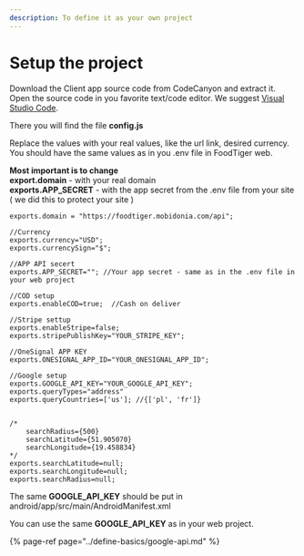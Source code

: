 ```yaml
---
description: To define it as your own project
---
```


# Setup the project

Download the Client app source code from CodeCanyon and extract it.   
Open the source code in you favorite text/code editor. We suggest [Visual Studio Code](https://code.visualstudio.com/). 

There you will find the file **config.js** 

Replace the values with your real values, like the url link, desired currency. You should have the same values as in you .env file in FoodTiger web. 

**Most important is to change**   
**export.domain** - with your real domain  
**exports.APP\_SECRET** - with the app secret from the .env file from your site   
\( we did this to protect your site \)

```
exports.domain = "https://foodtiger.mobidonia.com/api";

//Currency
exports.currency="USD";
exports.currencySign="$";

//APP API secert
exports.APP_SECRET=""; //Your app secret - same as in the .env file in your web project 

//COD setup
exports.enableCOD=true;  //Cash on deliver

//Stripe settup
exports.enableStripe=false; 
exports.stripePublishKey="YOUR_STRIPE_KEY";

//OneSignal APP KEY
exports.ONESIGNAL_APP_ID="YOUR_ONESIGNAL_APP_ID";

//Google setup
exports.GOOGLE_API_KEY="YOUR_GOOGLE_API_KEY";
exports.queryTypes="address"
exports.queryCountries=['us']; //{['pl', 'fr']}


/*
    searchRadius={500}
    searchLatitude={51.905070}
    searchLongitude={19.458834}
*/
exports.searchLatitude=null;
exports.searchLongitude=null;
exports.searchRadius=null;
```

The same **GOOGLE\_API\_KEY** should be put in android/app/src/main/AndroidManifest.xml  
  
You can use the same **GOOGLE\_API\_KEY** as in your web project.

{% page-ref page="../define-basics/google-api.md" %}



